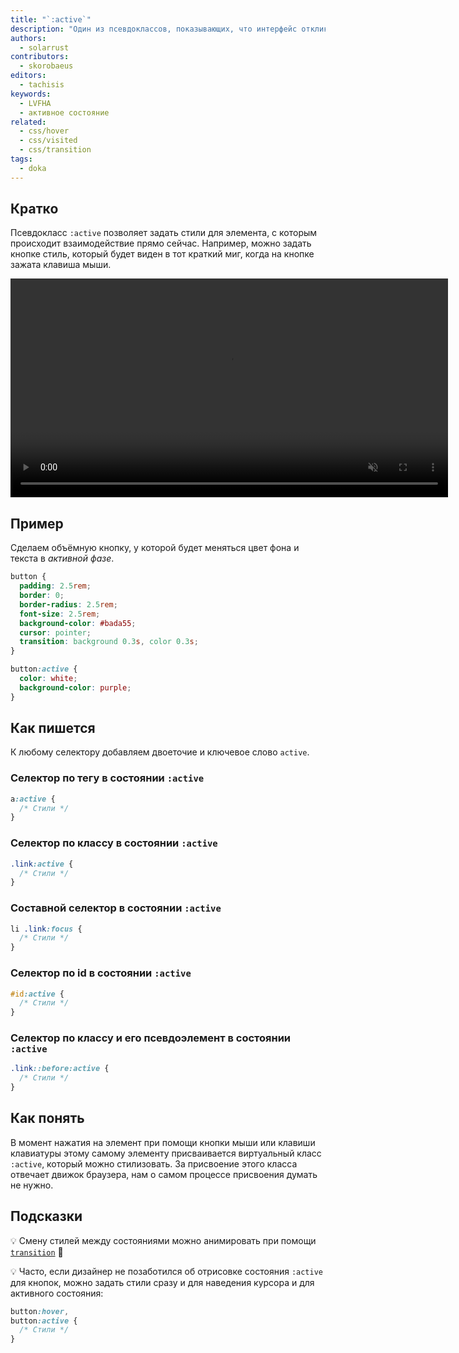```yaml
---
title: "`:active`"
description: "Один из псевдоклассов, показывающих, что интерфейс откликается на действия пользователя"
authors:
  - solarrust
contributors:
  - skorobaeus
editors:
  - tachisis
keywords:
  - LVFHA
  - активное состояние
related:
  - css/hover
  - css/visited
  - css/transition
tags:
  - doka
---
```


## Кратко

Псевдокласс `:active` позволяет задать стили для элемента, с которым происходит взаимодействие прямо сейчас. Например, можно задать кнопке стиль, который будет виден в тот краткий миг, когда на кнопке зажата клавиша мыши.

<video controls muted width="700">
  <source src="video/mouse-active.mp4" type="video/mp4">
  <source src="video/mouse-active_safari.mp4" type="video/mp4">
</video>

## Пример

Сделаем объёмную кнопку, у которой будет меняться цвет фона и текста в _активной фазе_.

```css
button {
  padding: 2.5rem;
  border: 0;
  border-radius: 2.5rem;
  font-size: 2.5rem;
  background-color: #bada55;
  cursor: pointer;
  transition: background 0.3s, color 0.3s;
}

button:active {
  color: white;
  background-color: purple;
}
```

## Как пишется

К любому селектору добавляем двоеточие и ключевое слово `active`.

### Селектор по тегу в состоянии `:active`

```css
a:active {
  /* Стили */
}
```

### Селектор по классу в состоянии `:active`

```css
.link:active {
  /* Стили */
}
```

### Составной селектор в состоянии `:active`

```css
li .link:focus {
  /* Стили */
}
```

### Селектор по id в состоянии `:active`

```css
#id:active {
  /* Стили */
}
```

### Селектор по классу и его псевдоэлемент в состоянии `:active`

```css
.link::before:active {
  /* Стили */
}
```

## Как понять

В момент нажатия на элемент при помощи кнопки мыши или клавиши клавиатуры этому самому элементу присваивается виртуальный класс `:active`, который можно стилизовать. За присвоение этого класса отвечает движок браузера, нам о самом процессе присвоения думать не нужно.

## Подсказки

💡 Смену стилей между состояниями можно анимировать при помощи [`transition`](/css/transition/) 🎉

💡 Часто, если дизайнер не позаботился об отрисовке состояния `:active` для кнопок, можно задать стили сразу и для наведения курсора и для активного состояния:

```css
button:hover,
button:active {
  /* Стили */
}
```
